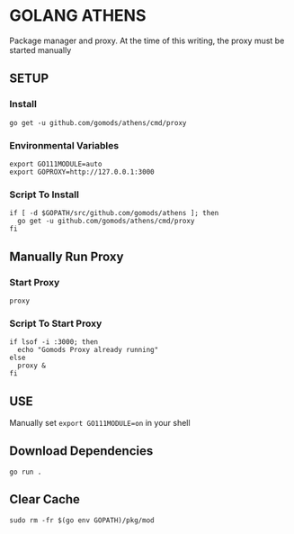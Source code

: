 # GOLANG ATHENS
Package manager and proxy. At the time of this writing, the proxy must be
started manually

## SETUP

### Install
`go get -u github.com/gomods/athens/cmd/proxy`

### Environmental Variables
```
export GO111MODULE=auto
export GOPROXY=http://127.0.0.1:3000
```

### Script To Install
```
if [ -d $GOPATH/src/github.com/gomods/athens ]; then
  go get -u github.com/gomods/athens/cmd/proxy
fi
```

## Manually Run Proxy

### Start Proxy
`proxy`

### Script To Start Proxy
```
if lsof -i :3000; then
  echo "Gomods Proxy already running"
else
  proxy &
fi
```

## USE
Manually set `export GO111MODULE=on` in your shell

## Download Dependencies
`go run .`

## Clear Cache
`sudo rm -fr $(go env GOPATH)/pkg/mod`
